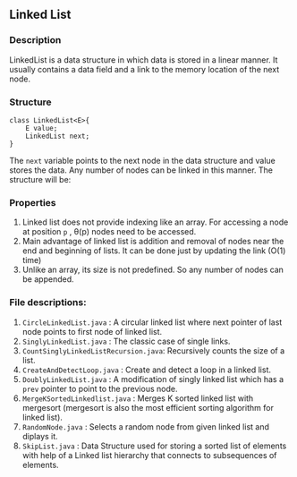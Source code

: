 ## Linked List

### Description

LinkedList is a data structure in which data is stored in a linear manner. It usually contains a data field and a link
to the memory location of the next node.

### Structure

```
class LinkedList<E>{
    E value;
    LinkedList next;
}
```

The `next` variable points to the next node in the data structure and value stores the data. Any number of nodes can be
linked in this manner. The structure will be:

### Properties

1. Linked list does not provide indexing like an array. For accessing a node at position `p` , &theta;(p) nodes need to
   be accessed.
2. Main advantage of linked list is addition and removal of nodes near the end and beginning of lists. It can be done
   just by updating the link (O(1) time)
3. Unlike an array, its size is not predefined. So any number of nodes can be appended.

### File descriptions:

1. `CircleLinkedList.java` : A circular linked list where next pointer of last node points to first node of linked list.
2. `SinglyLinkedList.java` : The classic case of single links.
3. `CountSinglyLinkedListRecursion.java`: Recursively counts the size of a list.
4. `CreateAndDetectLoop.java` : Create and detect a loop in a linked list.
5. `DoublyLinkedList.java` : A modification of singly linked list which has a `prev` pointer to point to the previous
   node.
6. `MergeKSortedLinkedlist.java` : Merges K sorted linked list with mergesort (mergesort is also the most efficient
   sorting algorithm for linked list).
7. `RandomNode.java` : Selects a random node from given linked list and diplays it.
8. `SkipList.java` : Data Structure used for storing a sorted list of elements with help of a Linked list hierarchy that
   connects to subsequences of elements.
